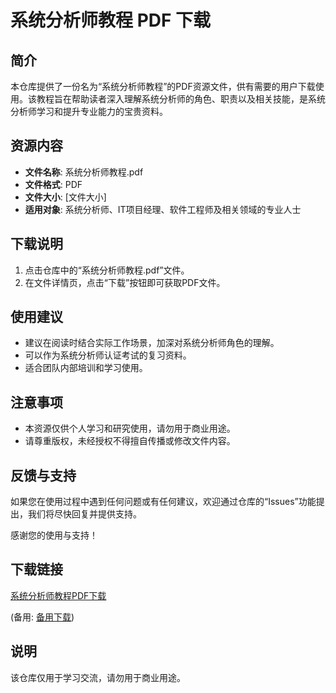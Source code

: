 # 系统分析师教程 PDF 下载

## 简介

本仓库提供了一份名为“系统分析师教程”的PDF资源文件，供有需要的用户下载使用。该教程旨在帮助读者深入理解系统分析师的角色、职责以及相关技能，是系统分析师学习和提升专业能力的宝贵资料。

## 资源内容

- **文件名称**: 系统分析师教程.pdf
- **文件格式**: PDF
- **文件大小**: [文件大小]
- **适用对象**: 系统分析师、IT项目经理、软件工程师及相关领域的专业人士

## 下载说明

1. 点击仓库中的“系统分析师教程.pdf”文件。
2. 在文件详情页，点击“下载”按钮即可获取PDF文件。

## 使用建议

- 建议在阅读时结合实际工作场景，加深对系统分析师角色的理解。
- 可以作为系统分析师认证考试的复习资料。
- 适合团队内部培训和学习使用。

## 注意事项

- 本资源仅供个人学习和研究使用，请勿用于商业用途。
- 请尊重版权，未经授权不得擅自传播或修改文件内容。

## 反馈与支持

如果您在使用过程中遇到任何问题或有任何建议，欢迎通过仓库的“Issues”功能提出，我们将尽快回复并提供支持。

感谢您的使用与支持！

## 下载链接
[系统分析师教程PDF下载](https://pan.quark.cn/s/b666deb1dab9) 

(备用: [备用下载](https://pan.baidu.com/s/1BjDKtCr0KwS7l7oYGO6UmQ?pwd=1234))

## 说明

该仓库仅用于学习交流，请勿用于商业用途。
